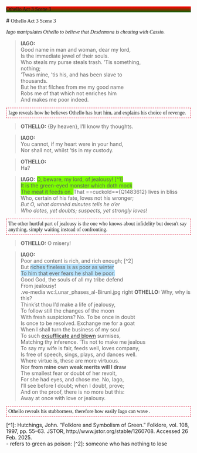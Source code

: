<p style="background:linear-gradient(to bottom, #ff0000 5%, #006600 100%); font-family:Zapfino; alignment:center; text:white">
Othello Act 3 Scene 3 </p>
# <span style="font-family:Zapfino; alignment:center;"> Othello Act 3 Scene 3  </span>

<span style="font-family:times new roman;"> _Iago manipulates Othello to believe that Desdemona is cheating with Cassio._


>**IAGO:** </br>
> Good name in man and woman, dear my lord, </br>
> Is the immediate jewel of their souls.</br>
> Who steals my purse steals trash. ’Tis something,</br>
> nothing;</br>
> ’Twas mine, ’tis his, and has been slave to</br>
> thousands.</br>
> But he that filches from me my good name</br>
> Robs me of that which not enriches him</br>
> And makes me poor indeed.</br>



 <p style="border:1px dashed crimson; padding:5px"><span style="font-family:times new roman">Iago reveals how he believes Othello has hurt him, and explains his choice of revenge. </span></p>



>**OTHELLO:**    {By heaven}, I’ll know thy thoughts. </br>


>**IAGO:** </br>
You cannot, if my heart were in your hand,</br>
Nor shall not, whilst ’tis in my custody.</br>

>**OTHELLO:** </br>
Ha?</br>

>**IAGO:**       <span style="background:LawnGreen;">  O, beware, my lord, of jealousy! [^1] </br>
It is the green-eyed monster which doth mock</br>
The meat it feeds on. </span>  That ==cuckold=={Q1483612} lives in bliss</br>
Who, certain of his fate, loves not his wronger;  </br>
>*But O, what damnèd minutes tells he o’er</br>
Who dotes, yet doubts; suspects, yet strongly loves!*</br>

 <p style="border:1px dashed crimson; padding:5px"><span style="font-family:times new roman">The other hurtful part of jealousy is the one who knows about infidelity but doesn't say anything, simply waiting instead of confronting. </span></p>

>**OTHELLO:**       O misery! </br>

>**IAGO:** </br>
Poor and content is rich, and rich enough; [^2] </br>
But <span style="background:#b6e1fc;"> riches fineless is as poor as winter </br>
To him that ever fears he shall be poor. </span> </br>
Good God, the souls of all my tribe defend</br>
From jealousy!</br>
>.ve-media wc:Lunar_phases_al-Biruni.jpg right
>**OTHELLO:**  Why, why is this?</br>
Think’st thou I’d make a life of jealousy,</br>
To follow still the changes of the moon</br>
With fresh suspicions? No. To be once in doubt</br>
Is once to be resolved. Exchange me for a goat</br>
When I shall turn the business of my soul</br>
To such [exsufflicate and blown](https://www.collinsdictionary.com/us/dictionary/english/extant-species) surmises,</br>
Matching thy inference. ’Tis not to make me jealous</br>
To say my wife is fair, feeds well, loves company,</br>
Is free of speech, sings, plays, and dances well.</br>
Where virtue is, these are more virtuous.</br>
Nor **from mine own weak merits will I draw**</br>
The smallest fear or doubt of her revolt,</br>
For she had eyes, and chose me. No, Iago,</br>
I’ll see before I doubt; when I doubt, prove;</br>
And on the proof, there is no more but this:</br>
Away at once with love or jealousy.

 <p style="border:1px dashed crimson; padding:5px"><span style="font-family:times new roman"> Othello reveals his stubborness, therefore how easily Iago can wave . </span></p>

<p style="background:linear-gradient(to bottom, #ff0000 5%, #006600 100%);">
 </p>
[^1]: Hutchings, John. “Folklore and Symbolism of Green.” Folklore, vol. 108, 1997, pp. 55–63. JSTOR, http://www.jstor.org/stable/1260708. Accessed 26 Feb. 2025. </br> - refers to green as poison: 
[^2]: someone who has nothing to lose
